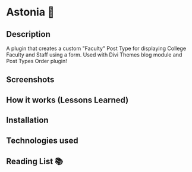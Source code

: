 # Astonia 🌱

## Description

A plugin that creates a custom "Faculty" Post Type for displaying College Faculty and Staff using a form. Used with Divi Themes blog module and Post Types Order plugin!

## Screenshots

## How it works (Lessons Learned)

## Installation

## Technologies used

## Reading List 📚
